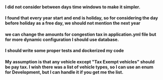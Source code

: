 #### I did not consider between days time windows to make it simpler.

#### I found that every year start and end is holiday, so for considering the day before holiday as a free day, we should not mention the next year

#### we can change the amounts for congestion tax in application.yml file but for more dynamic configuration I should use database.

#### I should write some proper tests and dockerized my code

#### My assumption is that any vehicle except "Tax Exempt vehicles" should be pay tax. I wish there was a list of vehicle types, so I can use an enum for Development, but I can handle it if you get me the list.
